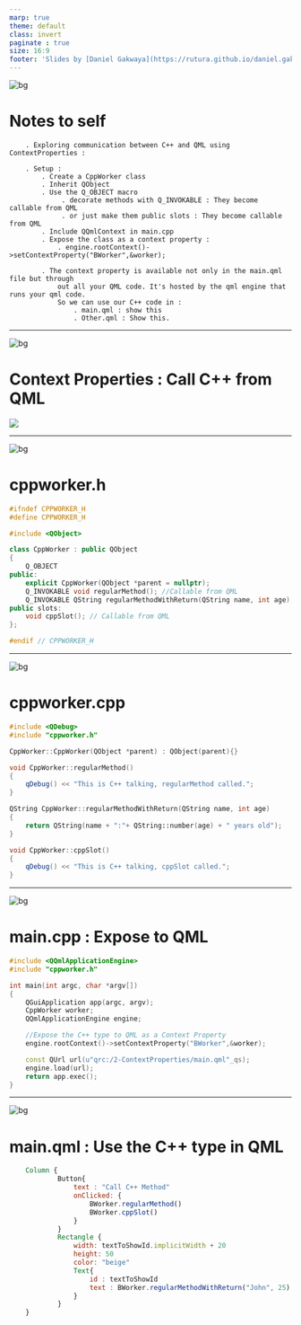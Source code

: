 ```yaml
---
marp: true
theme: default
class: invert
paginate : true
size: 16:9
footer: 'Slides by [Daniel Gakwaya](https://rutura.github.io/daniel.gakwaya/) at [LearnQtGuide](https://www.learnqt.guide/)'
---
```

![bg](images/slide_background.png)
# Notes to self
        . Exploring communication between C++ and QML using ContextProperties :

        . Setup :
            . Create a CppWorker class
            . Inherit QObject
            . Use the Q_OBJECT macro
                 . decorate methods with Q_INVOKABLE : They become callable from QML
                 . or just make them public slots : They become callable from QML
            . Include QQmlContext in main.cpp
            . Expose the class as a context property :
                . engine.rootContext()->setContextProperty("BWorker",&worker);

            . The context property is available not only in the main.qml file but through
                out all your QML code. It's hosted by the qml engine that runs your qml code.
                So we can use our C++ code in :
                    . main.qml : show this
                    . Other.qml : Show this.

       
---
![bg](images/slide_background.png)
# Context Properties : Call C++ from QML
![](images/1.png)

---
![bg](images/slide_background.png)
# cppworker.h
```c++
#ifndef CPPWORKER_H
#define CPPWORKER_H

#include <QObject>

class CppWorker : public QObject
{
    Q_OBJECT
public:
    explicit CppWorker(QObject *parent = nullptr);
    Q_INVOKABLE void regularMethod(); //Callable from QML
    Q_INVOKABLE QString regularMethodWithReturn(QString name, int age);//Callable from QML
public slots:
    void cppSlot(); // Callable from QML
};

#endif // CPPWORKER_H
```
---
![bg](images/slide_background.png)
# cppworker.cpp
```C++
#include <QDebug>
#include "cppworker.h"

CppWorker::CppWorker(QObject *parent) : QObject(parent){}

void CppWorker::regularMethod()
{
    qDebug() << "This is C++ talking, regularMethod called.";
}

QString CppWorker::regularMethodWithReturn(QString name, int age)
{
    return QString(name + ":"+ QString::number(age) + " years old");
}

void CppWorker::cppSlot()
{
    qDebug() << "This is C++ talking, cppSlot called.";
}
```
---
![bg](images/slide_background.png)
# main.cpp : Expose to QML
```c++
#include <QQmlApplicationEngine>
#include "cppworker.h"

int main(int argc, char *argv[])
{
    QGuiApplication app(argc, argv);
    CppWorker worker;
    QQmlApplicationEngine engine;

    //Expose the C++ type to QML as a Context Property
    engine.rootContext()->setContextProperty("BWorker",&worker);

    const QUrl url(u"qrc:/2-ContextProperties/main.qml"_qs);
    engine.load(url);
    return app.exec();
}
```
---
![bg](images/slide_background.png)
# main.qml : Use the C++ type in QML
```qml
    Column {
            Button{
                text : "Call C++ Method"
                onClicked: {
                    BWorker.regularMethod()
                    BWorker.cppSlot()
                }
            }
            Rectangle {
                width: textToShowId.implicitWidth + 20
                height: 50
                color: "beige"
                Text{
                    id : textToShowId
                    text : BWorker.regularMethodWithReturn("John", 25)
                }
            }
    }
```





